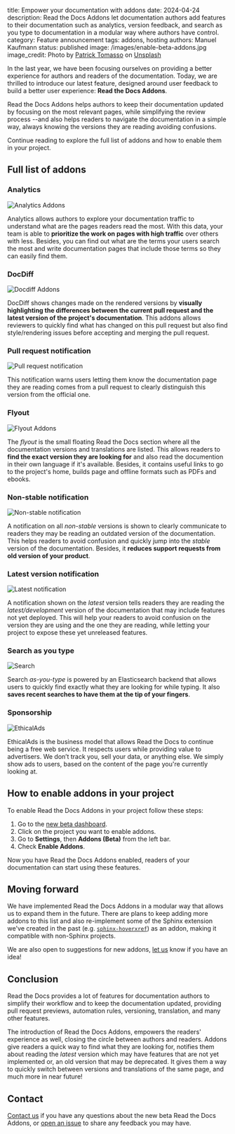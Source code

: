 title: Empower your documentation with addons
date: 2024-04-24
description: Read the Docs Addons let documentation authors add features to their documentation such as analytics, version feedback, and search as you type to documentation in a modular way where authors have control.
category: Feature announcement
tags: addons, hosting
authors: Manuel Kaufmann
status: published
image: /images/enable-beta-addons.jpg
image_credit: Photo by <a href="https://unsplash.com/@impatrickt?utm_content=creditCopyText&utm_medium=referral&utm_source=unsplash">Patrick Tomasso</a> on <a href="https://unsplash.com/photos/open-book-lot-Oaqk7qqNh_c?utm_content=creditCopyText&utm_medium=referral&utm_source=unsplash">Unsplash</a>


In the last year, we have been focusing ourselves on providing a better experience for authors and readers of the documentation.
Today, we are thrilled to introduce our latest feature,
designed around user feedback to build a better user experience: **Read the Docs Addons**.

Read the Docs Addons helps authors to keep their documentation updated by focusing on the most relevant pages,
while simplifying the review process --and also helps readers to navigate the documentation in a simple way,
always knowing the versions they are reading avoiding confusions.

Continue reading to explore the full list of addons and how to enable them in your project.

## Full list of addons

<!--
TODO describe each of the addons into its own section,
similar to what we have in https://github.com/readthedocs/addons/blob/main/README.md

Consider also https://about.readthedocs.com/docs-as-code/
-->

### Analytics

![Analytics Addons](/images/addons-analytics.png)

Analytics allows authors to explore your documentation traffic to understand what are the pages readers read the most.
With this data, your team is able to **prioritize the work on pages with high traffic** over others with less.
Besides, you can find out what are the terms your users search the most and
write documentation pages that include those terms so they can easily find them.

### DocDiff

![Docdiff Addons](/images/addons-docdiff.gif)

DocDiff shows changes made on the rendered versions by **visually highlighting the differences between
the current pull request and the latest version of the project's documentation**.
This addons allows reviewers to quickly find what has changed on this pull request
but also find style/rendering issues before accepting and merging the pull request.

### Pull request notification

![Pull request notification](/images/addons-pull-request-notification.png)

This notification warns users letting them know the documentation page they are reading
comes from a pull request to clearly distinguish this version from the official one.


### Flyout

![Flyout Addons](/images/addons-flyout.png)

The _flyout_ is the small floating Read the Docs section where all the documentation versions and translations are listed.
This allows readers to **find the exact version they are looking for** and also read the documention in their own language if it's available.
Besides, it contains useful links to go to the project's home, builds page and offline formats such as PDFs and ebooks.

### Non-stable notification

![Non-stable notification](/images/addons-non-stable-notification.png)

A notification on all _non-stable_ versions is shown to clearly communicate to readers
they may be reading an outdated version of the documentation.
This helps readers to avoid confusion and quickly jump into the _stable_ version of the documentation.
Besides, it **reduces support requests from old version of your product**.


### Latest version notification

![Latest notification](/images/addons-latest-notification.png)

A notification shown on the _latest_ version tells readers
they are reading the _latest/development_ version of the documentation that may include features not yet deployed.
This will help your readers to avoid confusion on the version they are using and the one they are reading,
while letting your project to expose these yet unreleased features.

### Search as you type

![Search](/images/addons-search.gif)

Search _as-you-type_ is powered by an Elasticsearch backend that allows users to quickly find exactly what they are looking for while typing.
It also **saves recent searches to have them at the tip of your fingers**.


### Sponsorship

<!--

TODO: not sure if it's worth to explain this here or not.
Maybe we can have a paragraph similar to the first one in
https://docs.readthedocs.io/en/stable/advertising/ethical-advertising.html
and link to that page.

-->

![EthicalAds](/images/addons-ethical-ads.png)

EthicalAds is the business model that allows Read the Docs to continue being a free web service.
It respects users while providing value to advertisers.
We don’t track you, sell your data, or anything else.
We simply show ads to users, based on the content of the page you're currently looking at.


## How to enable addons in your project

To enable Read the Docs Addons in your project follow these steps:

1. Go to the [new beta dashboard](https://beta.readthedocs.org).
1. Click on the project you want to enable addons.
1. Go to **Settings**, then **Addons (Beta)** from the left bar.
1. Check **Enable Addons**.

Now you have Read the Docs Addons enabled,
readers of your documentation can start using these features.

## Moving forward

We have implemented Read the Docs Addons in a modular way that allows us to expand them in the future.
There are plans to keep adding more addons to this list and also re-implement some of the Sphinx extension we've created in the past
(e.g. [`sphinx-hoverxref`](https://github.com/readthedocs/sphinx-hoverxref)) as an addon,
making it compatible with non-Sphinx projects.

We are also open to suggestions for new addons, [let us](https://github.com/readthedocs/addons/issues) know if you have an idea!

## Conclusion

Read the Docs provides a lot of features for documentation authors to simplify their workflow and to keep the documentation updated,
providing pull request previews, automation rules, versioning, translation, and many other features.

The introduction of Read the Docs Addons, empowers the readers' experience as well, closing the circle between authors and readers.
Addons give readers a quick way to find what they are looking for,
notifies them about reading the _latest_ version which may have features that are not yet implemented or,
an old version that may be deprecated.
It gives them a way to quickly switch between versions and translations of the same page,
and much more in near future!

## Contact

[Contact us](https://readthedocs.org/support/) if you have any questions about the new beta Read the Docs Addons,
or [open an issue](https://github.com/readthedocs/addons) to share any feedback you may have.
